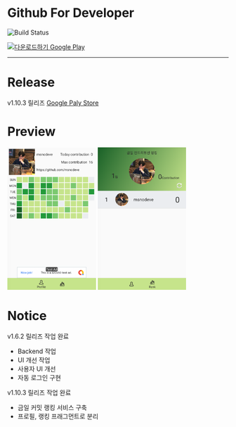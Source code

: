 # Github For Developer
![Build Status](https://travis-ci.org/msnodeve/Github-for-Developer.svg?branch=master)

<a href='https://play.google.com/store/apps/details?id=com.seok.gitfordeveloper&pcampaignid=MKT-Other-global-all-co-prtnr-py-PartBadge-Mar2515-1'><img alt='다운로드하기 Google Play' src='https://play.google.com/intl/ko/badges/images/generic/ko_badge_web_generic.png' width="20%"/></a>

***

# Release
v1.10.3 릴리즈 [Google Paly Store](https://play.google.com/store/apps/details?id=com.seok.gitfordeveloper)

# Preview

<img src="./img/preview01.png" width="40%" height="40%">
<img src="./img/preview02.png" width="40%" height="40%">


# Notice

v1.6.2 릴리즈 작업 완료
- Backend 작업
- UI 개선 작업
- 사용자 UI 개선
- 자동 로그인 구현


v1.10.3 릴리즈 작업 완료
- 금일 커밋 랭킹 서비스 구축
- 프로필, 랭킹 프래그먼트로 분리
